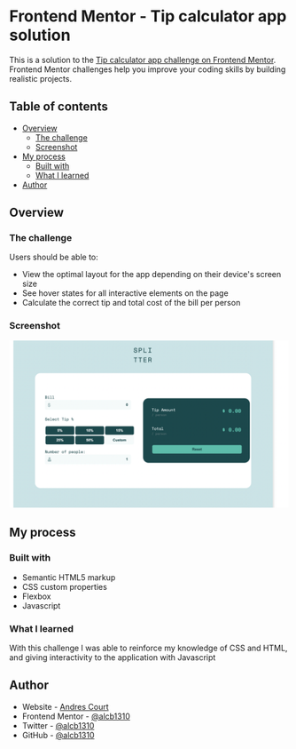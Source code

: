 # Frontend Mentor - Tip calculator app solution

This is a solution to the [Tip calculator app challenge on Frontend Mentor](https://www.frontendmentor.io/challenges/tip-calculator-app-ugJNGbJUX). Frontend Mentor challenges help you improve your coding skills by building realistic projects.

## Table of contents

- [Overview](#overview)
  - [The challenge](#the-challenge)
  - [Screenshot](#screenshot)
- [My process](#my-process)
  - [Built with](#built-with)
  - [What I learned](#what-i-learned)
- [Author](#author)

## Overview

### The challenge

Users should be able to:

- View the optimal layout for the app depending on their device's screen size
- See hover states for all interactive elements on the page
- Calculate the correct tip and total cost of the bill per person

### Screenshot

![](./images/app-screen-shot.png)

## My process

### Built with

- Semantic HTML5 markup
- CSS custom properties
- Flexbox
- Javascript

### What I learned

With this challenge I was able to reinforce my knowledge of CSS and HTML, and giving interactivity to the application with Javascript

## Author

- Website - [Andres Court](https://www.your-site.com)
- Frontend Mentor - [@alcb1310](https://www.frontendmentor.io/profile/alcb1310)
- Twitter - [@alcb1310](https://www.twitter.com/alcb1310)
- GitHub - [@alcb1310](https://www.github.com/alcb1310)

